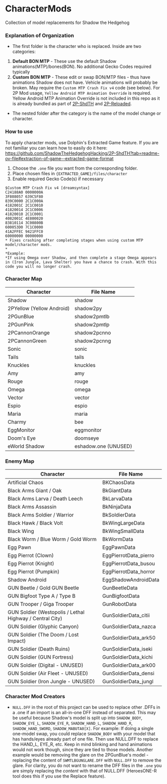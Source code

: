 # CharacterMods
Collection of model replacements for Shadow the Hedgehog

### Explanation of Organization
* The first folder is the character who is replaced. Inside are two categories:
1. **Default BON MTP** - These use the default Shadow animations(MTP)/bones(BON). No additional Gecko Codes required typically
2. **Custom BON MTP** - These edit or swap BON/MTP files - thus have animations Shadow does not have. Vehicle animations will probably be broken. May require the `Custom MTP Crash Fix v4` code (see below). For 2P Mod usage, `Yellow Android MTP Animation Override` is required. Yellow Android MTP Animation Override is not included in this repo as it is already bundled as part of [2P-ShdTH](https://github.com/ShadowTheHedgehogHacking/2P-ShdTH) and [2P-Reloaded](https://github.com/ShadowTheHedgehogHacking/2P-Reloaded).
* The nested folder after the category is the name of the model change or character. 

### How to use
To apply character mods, use Dolphin's Extracted Game feature. If you are not familiar you can learn how to easily do it here:
https://github.com/ShadowTheHedgehogHacking/2P-ShdTH?tab=readme-ov-file#extraction-of-game--extracted-game-format

1. Choose the `.one` file you want from the corresponding folder.
2. Place chosen files in  `{EXTRACTED_GAME}/files/character`
3. Enable required Gecko Code(s) if necessary

```
$Custom MTP Crash Fix v4 [dreamsyntax]
C24188A0 0000000A
3F808057 639C5F80
839C0000 2C1C000A
4182001C 2C1C0010
41820014 2C1C0006
41820010 2C1C0001
4082001C 4E800020
83810114 3C00800B
600053D0 7C1C0000
41A2FFEC 9421FFC0
60000000 00000000
* Fixes crashing after completing stages when using custom MTP model/character mods.
*
*Example:
*If using Omega over Shadow, and then complete a stage Omega appears in (Iron Jungle, Lava Shelter) you have a chance to crash. With this code you will no longer crash.
```

### Character Map
| Character                   | File Name                              |
| --------------------------- | -------------------------------------- |
| Shadow                      | shadow                                 |
| 2PYellow (Yellow Android)   | shadow2py                              |
| 2PGunBlue                   | shadow2pmtlb                           |
| 2PGunPink                   | shadow2pmtlp                           |
| 2PCannonOrange              | shadow2pcnno                           |
| 2PCannonGreen               | shadow2pcnng                           |
| Sonic                       | sonic                                  |
| Tails                       | tails                                  |
| Knuckles                    | knuckles                               |
| Amy                         | amy                                    |
| Rouge                       | rouge                                  |
| Omega                       | omega                                  |
| Vector                      | vector                                 |
| Espio                       | espio                                  |
| Maria                       | maria                                  |
| Charmy                      | bee                                    |
| EggMonitor                  | eggmonitor                             |
| Doom's Eye                  | doomseye                               |
| eWorld Shadow               | eshadow.one (UNUSED)                   |

### Enemy Map
| Character                                                  | File Name                              |
| ---------------------------------------------------------- | -------------------------------------- |
| Artificial Chaos                                           | BKChaosData                            |
| Black Arms Giant / Oak                                     | BkGiantData                            |
| Black Arms Larva / Death Leech                             | BkLarvaData                            |
| Black Arms Assassin                                        | BkNinjaData                            |
| Black Arms Soldier / Warrior                               | BkSoldierData                          |
| Black Hawk / Black Volt                                    | BkWingLargeData                        |
| Black Wing                                                 | BkWingSmallData                        |
| Black Worm / Blue Worm / Gold Worm                         | BkWormData                             |
| Egg Pawn                                                   | EggPawnData                            |
| Egg Pierrot (Clown)                                        | EggPierrotData_pierro                  |
| Egg Pierrot (Knight)                                       | EggPierrotData_busou                   |
| Egg Pierrot (Pumpkin)                                      | EggPierrotData_horror                  |
| Shadow Android                                             | EggShadowAndroidData                   |
| GUN Beetle / Gold GUN Beetle                               | GunBeetleData                          |
| GUN Bigfoot Type A / Type B                                | GunBigfootData                         |
| GUN Trooper / Giga Trooper                                 | GunRobotData                           |
| GUN Soldier (Westopolis / Lethal Highway / Central City)   | GunSoldierData_citii                   |
| GUN Soldier (Glyphic Canyon)                               | GunSoldierData_nazca                   |
| GUN Soldier (The Doom / Lost Impact)                       | GunSoldierData_ark50                   |
| GUN Soldier (Death Ruins)                                  | GunSoldierData_iseki                   |
| GUN Soldier (GUN Fortress)                                 | GunSoldierData_kichi                   |
| GUN Soldier (Digital - UNUSED)                             | GunSoldierData_ark00                   |
| GUN Soldier (Air Fleet - UNUSED)                           | GunSoldierData_densi                   |
| GUN Soldier (Iron Jungle - UNUSED)                         | GunSoldierData_jungl                   |

### Character Mod Creators 
* `NULL.DFF` in the root of this project can be used to replace other .DFFs in a .one if an import is an all-in-one DFF instead of separated. This may be useful because Shadow's model is split up into `SHADOW_BODY`, `SHADOW_EYE_L`, `SHADOW_EYE_R`, `SHADOW_HAND_L`, `SHADOW_HAND_R`, `SHADOW_HAND_SWORD`, `SHADOW_MABUTA0[X]`. For example: If doing a single one-model swap, you could replace `SHADOW_BODY` with your model that has hands/eyes already part of one file. Then use NULL.DFF to replace the HAND_L, EYE_R, etc. Keep in mind blinking and hand animations would not work though, since they are tied to those models. Another example would be removing the glare on the 2PGunBlue's model - replacing the content of `SWMTLBGUNGLARE.DFF` with `NULL.DFF` to remove the glare. For clarity, you do not want to rename the DFF files in the `.one` you are simply replacing the *content* with that of NULL.DFF (HeroesONE-R tool does this if you use the Replace feature).